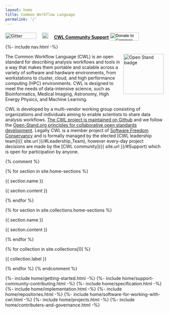 ```yaml
---
layout: home
title: Common Workflow Language
permalink: '/'
---
```


<div class="social-bar">
	<a href="https://gitter.im/common-workflow-language/common-workflow-language?utm_source=badge&amp;utm_medium=badge&amp;utm_campaign=pr-badge&amp;utm_content=badge" style="padding-right: 1em"><img src="https://badges.gitter.im/Join%20Chat.svg" alt="Gitter" width="99" height="20"></a>
	<a href="https://github.com/common-workflow-language/common-workflow-language/stargazers" style="padding-right: 1em"><img src="https://img.shields.io/github/stars/common-workflow-language/common-workflow-language.svg" alt="GitHub stars" height="20"></a>
	<a href="{{ site.url }}/#Support" class="cwl-support"><b>CWL Community Support</b></a>
	<form action="https://www.paypal.com/cgi-bin/webscr" method="post" target="_top" style="display:inline;">
		<input type="hidden" name="cmd" value="_s-xclick">
		<input type="hidden" name="hosted_button_id" value="Z55VS5LBBSZTJ">
		<input type="image" src="https://www.paypalobjects.com/en_US/i/btn/btn_donate_LG.gif" width="92" height="26" name="submit" alt="Donate to Common Workflow Language via PayPal" style="position: relative; bottom: -6px;">
	</form>
</div>

{%- include nav.html -%}

<p><a href="https://open-stand.org/about-us/principles"><picture><source srcset="https://github.com/common-workflow-language/cwl-website/raw/main/openstand-128x128-blue.webp" type="image/webp"><img align="right" src="./Common Workflow Language_files/openstand-128x128-blue.png" alt="Open Stand badge" width="128" height="128"></picture></a></p>

The Common Workflow Language (CWL) is an open standard for describing analysis workflows and tools in a way that makes them portable and scalable across a variety of software and hardware environments, from workstations to cluster, cloud, and high performance computing (HPC) environments. CWL is designed to meet the needs of data-intensive science, such as Bioinformatics, Medical Imaging, Astronomy, High Energy Physics, and Machine Learning.

CWL is developed by a multi-vendor working group consisting of organizations and individuals aiming to enable scientists to share data analysis workflows. [The CWL project is maintained on Github](https://github.com/common-workflow-language/common-workflow-language) and we follow the [Open-Stand.org principles for collaborative open standards development](https://open-stand.org/about-us/principles/). Legally CWL is a member project of [Software Freedom Conservancy](https://sfconservancy.org/news/2018/apr/11/cwl-new-member-project/) and is formally managed by the elected [CWL leadership team]({{ site.url }}/#Leadership_Team), however every-day project decisions are made by the [CWL community]({{ site.url }}/#Support) which is open for participation by anyone.

{% comment %}
<!-- Dynamic version attempt - not yet working -->
{% for section in site.home-sections %}
  <p>{{ section.name }}</p>
  <p>{{ section.content }}</p>
{% endfor %}

{% for section in site.collections.home-sections %}
  <p>{{ section.name }}</p>
  <p>{{ section.content }}</p>
{% endfor %}

{% for collection in site.collections[0] %}
  <p>{{ collection.label }}</p>
{% endfor %}
{% endcomment %}

{%- include home/getting-started.html -%}
{%- include home/support-community-contributing.html -%}
{%- include home/specification.html -%}
{%- include home/implementation.html -%}
{%- include home/repositories.html -%}
{%- include home/software-for-working-with-cwl.html -%}
{%- include home/projects.html -%}
{%- include home/contributers-and-governance.html -%}
